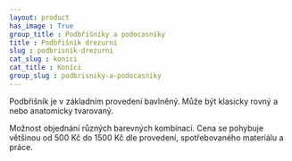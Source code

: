 ```yaml
---
layout: product
has_image : True
group_title : Podbřišníky a podocasníky
title : Podbřišník drezurní
slug : podbrisnik-drezurni
cat_slug : konici
cat_title : Koníci
group_slug : podbrisniky-a-podocasniky
---
```


Podbřišník je v základním provedení bavlněný. 
Může být klasicky rovný a nebo anatomicky tvarovaný. 

Možnost objednání různých barevných kombinací.
Cena se pohybuje většinou od 500&nbsp;Kč do 1500&nbsp;Kč dle provedení,
spotřebovaného materiálu a práce.

